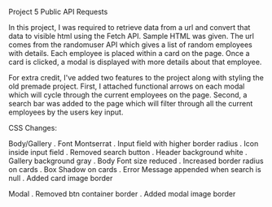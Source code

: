 Project 5 Public API Requests

In this project, I was required to retrieve data from a url and convert that data to visible html using the Fetch API.
Sample HTML was given.
The url comes from the randomuser API which gives a list of random employees with details.
Each employee is placed within a card on the page. Once a card is clicked, a modal is displayed with more details about that employee.

For extra credit, I've added two features to the project along with styling the old premade project.
First, I attached functional arrows on each modal which will cycle through the current employees on the page.
Second, a search bar was added to the page which will filter through all the current employees by the users key input.


CSS Changes:

Body/Gallery
. Font Montserrat
. Input field with higher border radius
. Icon inside input field
. Removed search button
. Header background white
. Gallery background gray
. Body Font size reduced
. Increased border radius on cards
. Box Shadow on cards
. Error Message appended when search is null
. Added card image border

Modal
. Removed btn container border
. Added modal image border